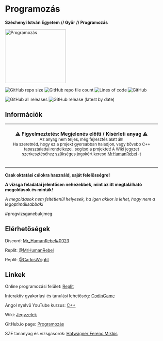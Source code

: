 # Programozás

**Széchenyi István Egyetem // Győr // Programozás**

<img src="https://raw.githubusercontent.com/MrHumanRebel/sze_programozas/main/Repo/c%2B%2B.jpg" alt="Programozás" width="200" height="177">

![GitHub repo size](https://img.shields.io/github/repo-size/MrHumanRebel/sze_programozas)
![GitHub repo file count](https://img.shields.io/github/directory-file-count/MrHumanRebel/sze_programozas)
![Lines of code](https://img.shields.io/tokei/lines/github/MrHumanRebel/sze_programozas)
![GitHub](https://img.shields.io/github/license/MrHumanRebel/sze_programozas)

![GitHub all releases](https://img.shields.io/github/downloads/MrHumanRebel/sze_programozas/total)
![GitHub release (latest by date)](https://img.shields.io/github/v/release/MrHumanRebel/sze_programozas)

## Információk

<p align="center">
    <table>
        <tbody>
            <td align="center">
                <br><b>⚠️ Figyelmeztetés: Megjelenés előtti / Kísérleti anyag ⚠️</b><br><sub>
                Az anyag nem teljes, még fejlesztés alatt áll!<br>
                Ha szeretnéd, hogy ez a projekt gyorsabban haladjon, vagy bővebb C++ tapasztalattal rendelkezel, <a href="https://github.com/login?return_to=%2FMrHumanRebel%2Fsze_programozas">segítsd a projektet</a>! A Wiki jegyzet szerkesztéséhez szükséges jogokért keresd <a href="https://github.com/MrHumanRebel">MrHumanRebel</a>-t
                <br><img width=1000><br>
                <br><br>
            </td>
        </tbody>
    </table>
</p>

**Csak oktatási célokra használd, saját felelősségre!**

**A vizsga feladatai jelentősen nehezebbek, mint az itt megtalálható megoldások és minták!**

*A megoldások nem feltétlenül helyesek, ha igen akkor is lehet, hogy nem a legoptimálisabbak!*

#progvizsganebukjmeg

## Elérhetőségek

Discord: [Mr_HumanRebel#0023](https://discord.com/users/283988657851990017)

Replit: [@MrHumanRebel](https://replit.com/@MrHumanRebel)

Replit: [@CarlosWright](https://replit.com/@CarlosWright)

## Linkek

Online programozási felület: [Replit](https://replit.com)

Interaktív gyakorlási és tanulási lehetőség: [CodinGame](https://www.codingame.com/)

Angol nyelvű YouTube kurzus: [C++](https://www.youtube.com/playlist?list=PLBlnK6fEyqRh6isJ01MBnbNpV3ZsktSyS)

Wiki: [Jegyzetek](https://github.com/MrHumanRebel/sze_programozas/wiki)

GitHub.io page: [Programozás](https://mrhumanrebel.github.io/sze_programozas/)

SZE tananyag és vizsgasorok: [Hatwágner Ferenc Miklós](http://rs1.sze.hu/~hatwagnf/prg/)
